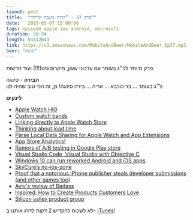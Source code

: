 ```yaml
---
layout: post
title:  "פרק 37 - ”הרוח נושבת קרירה“"
date:   2015-05-07 15:00:00
tags: episode apple ios android, microsoft
duration: 56:34
length: 54312043
link: https://s3.amazonaws.com/MobileAndBeer/MobileAndBeer_Ep37.mp3
beer: "סינגה"
---
```


פרק מיוחד לל״ג בעומר עם עדכוני שעון, מיקרוסופט(!!!) ועוד חדשות.

**הבירה** - סינגה  
ל״ג בעומר ... בר כוכבא ... אריה ... בירה סינגה! כן, זה הכי טוב שהיה לנו.

**לינקים**

* [Apple Watch HIG](https://developer.apple.com/watch/human-interface-guidelines/)
* [Custom watch bands](developer.apple.com/watch/bands)
* [Linking directly to Apple Watch Store](https://twitter.com/nikf/status/591665641452675072)
* [Thinking about load time](http://david-smith.org/blog/2015/04/30/ailw-thinking-about-load-time/)
* [Parse Local Data Sharing for Apple Watch and App Extensions](http://blog.parse.com/announcements/introducing-local-data-sharing-for-apple-watch-and-app-extensions/?mkt_tok=3RkMMJWWfF9wsRonuKzLZKXonjHpfsX76OgtWKK3lMI%2F0ER3fOvrPUfGjI4AT8NrI%2BSLDwEYGJlv6SgFTbHGMblmy7gNUxU%3D)
* [App Store Analytics!](http://analytics.itunes.apple.com)
* [Rumors of A/B testing in Google Play store](https://www.theinformation.com/Google-Sweetens-Android-for-App-Developers)
* [Visual Studio Code, Visual Studio with Objective C](https://code.visualstudio.com)
* [Windows 10 can run reworked Android and iOS apps](http://www.theverge.com/2015/4/29/8511439/microsoft-windows-10-android-ios-apps-bridges)
* [SkyCure’s no-ios-zone](https://www.skycure.com/blog/ios-shield-allows-dos-attacks-on-ios-devices/)
* [Proof that a notorious iPhone publisher steals developer submissions (and other games too)](https://medium.com/ios-game-development/banketchapp-proof-that-ketchapp-steals-developer-submissions-and-other-games-too-1c508691c3d4)
* [Aviv's review of Badass](http://www.codelord.net/2015/04/22/badass/)
* [Inspired: How to Create Products Customers Love](http://www.amazon.com/Inspired-Create-Products-Customers-Love/dp/0981690408)
* [Silicon valley product group](http://svpg.com/articles/)

לא לשכוח להקדיש 2 דקות לדרג אותנו ב- [iTunes](https://itunes.apple.com/il/podcast/mwbyyl-wbyrh/id666362146?mt=2)!
